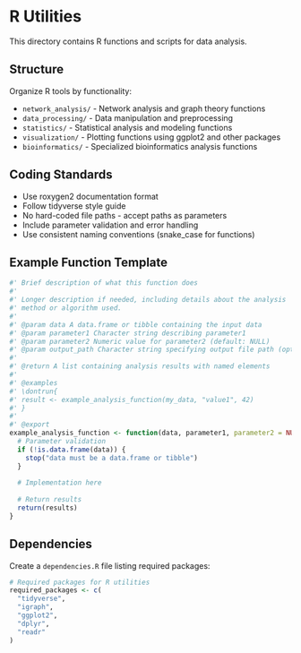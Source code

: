 # R Utilities

This directory contains R functions and scripts for data analysis.

## Structure

Organize R tools by functionality:

- `network_analysis/` - Network analysis and graph theory functions
- `data_processing/` - Data manipulation and preprocessing
- `statistics/` - Statistical analysis and modeling functions
- `visualization/` - Plotting functions using ggplot2 and other packages
- `bioinformatics/` - Specialized bioinformatics analysis functions

## Coding Standards

- Use roxygen2 documentation format
- Follow tidyverse style guide
- No hard-coded file paths - accept paths as parameters
- Include parameter validation and error handling
- Use consistent naming conventions (snake_case for functions)

## Example Function Template

```r
#' Brief description of what this function does
#'
#' Longer description if needed, including details about the analysis
#' method or algorithm used.
#'
#' @param data A data.frame or tibble containing the input data
#' @param parameter1 Character string describing parameter1
#' @param parameter2 Numeric value for parameter2 (default: NULL)
#' @param output_path Character string specifying output file path (optional)
#'
#' @return A list containing analysis results with named elements
#'
#' @examples
#' \dontrun{
#' result <- example_analysis_function(my_data, "value1", 42)
#' }
#'
#' @export
example_analysis_function <- function(data, parameter1, parameter2 = NULL, output_path = NULL) {
  # Parameter validation
  if (!is.data.frame(data)) {
    stop("data must be a data.frame or tibble")
  }
  
  # Implementation here
  
  # Return results
  return(results)
}
```

## Dependencies

Create a `dependencies.R` file listing required packages:

```r
# Required packages for R utilities
required_packages <- c(
  "tidyverse",
  "igraph", 
  "ggplot2",
  "dplyr",
  "readr"
)
```
